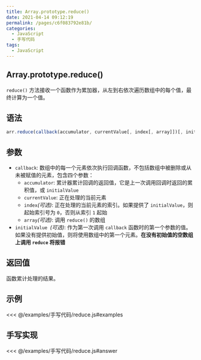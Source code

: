 ```yaml
---
title: Array.prototype.reduce()
date: 2021-04-14 09:12:19
permalink: /pages/c6f083792e81b/
categories:
  - JavaScript
  - 手写代码
tags:
  - JavaScript
---
```


## Array.prototype.reduce()

`reduce()` 方法接收一个函数作为累加器，从左到右依次遍历数组中的每个值，最终计算为一个值。

## 语法

```js
arr.reduce(callback(accumulator, currentValue[, index[, array]])[, initialValue])
```

## 参数

- `callback`: 数组中的每一个元素依次执行回调函数，不包括数组中被删除或从未被赋值的元素，包含四个参数：
  - `accumulator`: 累计器累计回调的返回值，它是上一次调用回调时返回的累积值，或 `initialValue`
  - `currentValue`: 正在处理的当前元素
  - `index`_(可选)_: 正在处理的当前元素的索引。如果提供了 `initialValue`，则起始索引号为 `0`，否则从索引 `1` 起始
  - `array`_(可选)_: 调用 `reduce()` 的数组
- `initialValue `_(可选)_: 作为第一次调用 `callback` 函数时的第一个参数的值。如果没有提供初始值，则将使用数组中的第一个元素。**在没有初始值的空数组上调用 `reduce` 将报错**

## 返回值

函数累计处理的结果。

## 示例

<<< @/examples/手写代码/reduce.js#examples

## 手写实现

<<< @/examples/手写代码/reduce.js#answer

